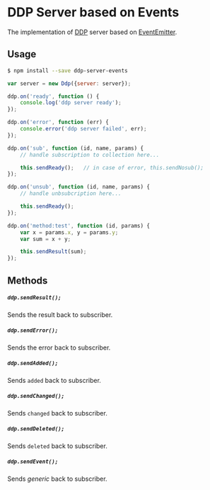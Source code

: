 # DDP Server based on Events

The implementation of [DDP](https://www.meteor.com/ddp) server based on [EventEmitter](https://nodejs.org/api/events.html#events_class_events_eventemitter).

## Usage

```bash
$ npm install --save ddp-server-events
```

```js
var server = new Ddp({server: server});

ddp.on('ready', function () {
    console.log('ddp server ready');
});

ddp.on('error', function (err) {
    console.error('ddp server failed', err);
});

ddp.on('sub', function (id, name, params) {
    // handle subscription to collection here...

    this.sendReady();   // in case of error, this.sendNosub();
});

ddp.on('unsub', function (id, name, params) {
    // handle unbsubcription here...

    this.sendReady();
});

ddp.on('method:test', function (id, params) {
    var x = params.x, y = params.y;
    var sum = x + y;

    this.sendResult(sum);
});
```

## Methods

##### `ddp.sendResult();`

Sends the result back to subscriber.

##### `ddp.sendError();`

Sends the error back to subscriber.

##### `ddp.sendAdded();`

Sends `added` back to subscriber.

##### `ddp.sendChanged();`

Sends `changed` back to subscriber.

##### `ddp.sendDeleted();`

Sends `deleted` back to subscriber.

##### `ddp.sendEvent();`

Sends *generic* back to subscriber.
